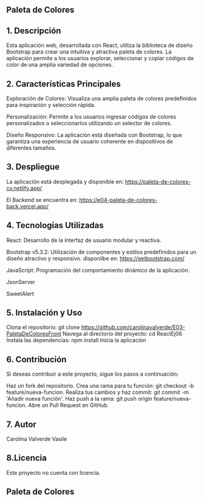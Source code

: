 ## **Paleta de Colores**

## 1. Descripción
Esta aplicación web, desarrollada con React, utiliza la biblioteca de diseño Bootstrap para crear una intuitiva y atractiva paleta de colores. La aplicación permite a los usuarios explorar, seleccionar y copiar códigos de color de una amplia variedad de opciones.

## 2. Características Principales
Exploración de Colores: Visualiza una amplia paleta de colores predefinidos para inspiración y selección rápida.

Personalización: Permite a los usuarios ingresar códigos de colores personalizados o seleccionarlos utilizando un selector de colores.

Diseño Responsivo: La aplicación está diseñada con Bootstrap, lo que garantiza una experiencia de usuario coherente en dispositivos de diferentes tamaños.

## 3. Despliegue

La aplicación está desplegada y disponible en:
https://paleta-de-colores-cv.netlify.app/

El Backend se encuentra en:
https://e04-paleta-de-colores-back.vercel.app/

## 4. Tecnologías Utilizadas
React: Desarrollo de la interfaz de usuario modular y reactiva.

Bootstrap v5.3.2: Utilización de componentes y estilos predefinidos para un diseño atractivo y responsivo. disponilbe en: https://getbootstrap.com/

JavaScript: Programación del comportamiento dinámico de la aplicación.

JsonServer

SweetAlert

## 5. Instalación y Uso
Clona el repositorio: git clone https://github.com/carolinavalverde/E03-PaletaDeColoresFront
Navega al directorio del proyecto: cd ReactEj06
Instala las dependencias: npm install
Inicia la aplicación

## 6. Contribución
Si deseas contribuir a este proyecto, sigue los pasos a continuación:

Haz un fork del repositorio.
Crea una rama para tu función: git checkout -b feature/nueva-funcion.
Realiza tus cambios y haz commit: git commit -m 'Añadir nueva función'.
Haz push a la rama: git push origin feature/nueva-funcion.
Abre un Pull Request en GitHub.

## 7. Autor
Carolina Valverde Vasile

## 8.Licencia
Este proyecto no cuenta con licencia.

## **Paleta de Colores**
